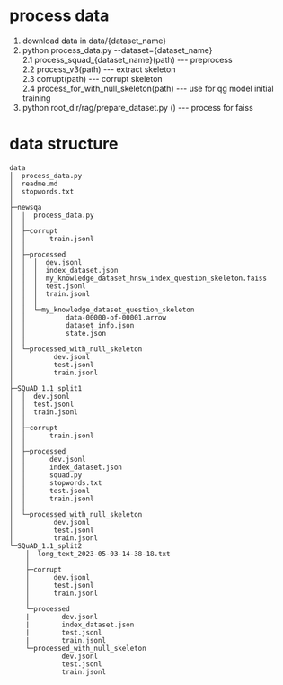 
  
# process data
1. download data in data/{dataset_name}   
2. python process_data.py --dataset={dataset_name}  
   2.1 process_squad_{dataset_name}(path)   ---  preprocess  
   2.2 process_v3(path)             ---  extract skeleton  
   2.3 corrupt(path)                ---  corrupt skeleton  
   2.4 process_for_with_null_skeleton(path)   ---  use for  qg model initial training  
3. python root_dir/rag/prepare_dataset.py ()  --- process for faiss 
# data structure

```
data
│  process_data.py
│  readme.md
│  stopwords.txt
│              
├─newsqa
│  │  process_data.py
│  │  
│  ├─corrupt
│  │      train.jsonl
│  │      
│  ├─processed
│  │  │  dev.jsonl
│  │  │  index_dataset.json
│  │  │  my_knowledge_dataset_hnsw_index_question_skeleton.faiss
│  │  │  test.jsonl
│  │  │  train.jsonl
│  │  │  
│  │  └─my_knowledge_dataset_question_skeleton
│  │          data-00000-of-00001.arrow
│  │          dataset_info.json
│  │          state.json
│  │          
│  └─processed_with_null_skeleton
│          dev.jsonl
│          test.jsonl
│          train.jsonl
│          
├─SQuAD_1.1_split1
│  │  dev.jsonl
│  │  test.jsonl
│  │  train.jsonl
│  │  
│  ├─corrupt
│  │      train.jsonl
│  │      
│  ├─processed
│  │      dev.jsonl
│  │      index_dataset.json
│  │      squad.py
│  │      stopwords.txt
│  │      test.jsonl
│  │      train.jsonl
│  │      
│  └─processed_with_null_skeleton
│          dev.jsonl
│          test.jsonl
│          train.jsonl
└─SQuAD_1.1_split2
    │  long_text_2023-05-03-14-38-18.txt
    │  
    ├─corrupt
    │      dev.jsonl
    │      test.jsonl
    │      train.jsonl
    │      
    └─processed
    |        dev.jsonl
    |        index_dataset.json
    |        test.jsonl
    |        train.jsonl
    └─processed_with_null_skeleton
             dev.jsonl
             test.jsonl
             train.jsonl          
     
```

[comment]: <> (.)

[comment]: <> (+-- all_datasets  )

[comment]: <> (  |    +-- processed  )

[comment]: <> (      -- train.jsonl&#40;原始的训练数据 + 已经处理好的question_skeleton&#41;  )

[comment]: <> (      -- all_datasets.jsonl&#40;错的，不用管&#41;  )

[comment]: <> (      -- index_dataset.json（filter之后的数据,只用作retrieve时候的all_corpus）  )

[comment]: <> (  -- SQuAD_1.1_split1  )

[comment]: <> (    -- processed  )

[comment]: <> (      -- train.jsonl（split1原生数据+ skeleton）  )

[comment]: <> (      -- dev.jsonl（split1原生数据+ skeleton）  )

[comment]: <> (      -- test.jsonl（split1原生数据+ skeleton）  )

[comment]: <> (    -- processed_ctx&#40;训练过程保存doc embedding的中间产物&#41;  )

[comment]: <> (    -- corrupt  )

[comment]: <> (      -- train.jsonl &#40;processed/train.jsonl 中的skeleton经过corrput处理&#41;  )

[comment]: <> (    -- processed_with_null_skeleton（processed中的数据经过加入了null_skeleton,只用作训练base_qg_model_v2）  )

[comment]: <> (      -- train.jsonl  )

[comment]: <> (      -- dev.jsonl  )

[comment]: <> (      -- test.jsonl  )

[comment]: <> (    -- train.jsonl &#40;split1原生数据，process_squad_split1&#41;)

[comment]: <> (    -- dev.jsonl &#40;split1原生数据，process_squad_split1&#41;)

[comment]: <> (    -- test.jsonl &#40;split1原生数据，process_squad_split1&#41;)

[comment]: <> (  -- SQuAD_1.1_split2)

[comment]: <> (    -- processed)

[comment]: <> (      -- train.jsonl（split2原生数据+ skeleton）)

[comment]: <> (      -- dev.jsonl（split1原生数据+ skeleton）)

[comment]: <> (      -- test.jsonl（split1原生数据+ skeleton）)

[comment]: <> (    -- processed_ctx&#40;训练过程保存doc embedding的中间产物&#41;)

[comment]: <> (    -- corrupt)

[comment]: <> (      -- train.jsonl &#40;processed/train.jsonl 中的skeleton经过corrput处理&#41;)

[comment]: <> (      -- dev.jsonl&#40;与processed中的dev一样&#41;)

[comment]: <> (      -- test.jsonl（与processed中的test一样）)

[comment]: <> (    -- processed_with_null_skeleton（processed中的数据经过加入了null_skeleton）)

[comment]: <> (      -- train.jsonl)

[comment]: <> (      -- dev.jsonl)

[comment]: <> (      -- test.jsonl)

[comment]: <> (    -- train.json &#40;split2原生数据&#41;)

[comment]: <> (    -- dev.json &#40;split2原生数据&#41;)

[comment]: <> (    -- test.json &#40;split2原生数据&#41;)

[comment]: <> (  -- newsqa)

[comment]: <> (    -- processed)

[comment]: <> (      -- train.jsonl（newsqa原生数据+ skeleton）)

[comment]: <> (      -- dev.jsonl（newsqa原生数据+ skeleton）)

[comment]: <> (      -- test.jsonl（newsqa原生数据+ skeleton）)

[comment]: <> (    -- processed_ctx&#40;训练过程保存doc embedding的中间产物&#41;)

[comment]: <> (    -- corrupt)

[comment]: <> (      -- train.jsonl &#40;processed/train.jsonl 中的skeleton经过corrput处理&#41;)

[comment]: <> (      -- dev.jsonl&#40;与processed中的dev一样&#41;)

[comment]: <> (      -- test.jsonl（与processed中的test一样）)

[comment]: <> (    -- processed_with_null_skeleton（processed中的数据经过加入了null_skeleton）)

[comment]: <> (      -- train.jsonl)

[comment]: <> (      -- dev.jsonl)

[comment]: <> (      -- test.jsonl)

[comment]: <> (    -- split_data)

[comment]: <> (      -- train.json &#40;newsqa原生数据&#41;)

[comment]: <> (      -- dev.json &#40;newsqa原生数据&#41;)

[comment]: <> (      -- test.json &#40;newsqa原生数据&#41;)
